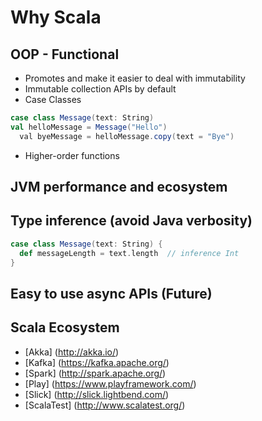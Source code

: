 # Why Scala

## OOP - Functional
* Promotes and make it easier to deal with immutability
* Immutable collection APIs by default
* Case Classes
```scala
case class Message(text: String)  
val helloMessage = Message("Hello")
  val byeMessage = helloMessage.copy(text = "Bye")
```
* Higher-order functions


## JVM performance and ecosystem


## Type inference (avoid Java verbosity) 
```scala
case class Message(text: String) { 
  def messageLength = text.length  // inference Int 
}
```

## Easy to use async APIs (Future)


## Scala Ecosystem
* [Akka] (http://akka.io/)
* [Kafka] (https://kafka.apache.org/)
* [Spark] (http://spark.apache.org/)
* [Play] (https://www.playframework.com/)
* [Slick] (http://slick.lightbend.com/)
* [ScalaTest] (http://www.scalatest.org/)

